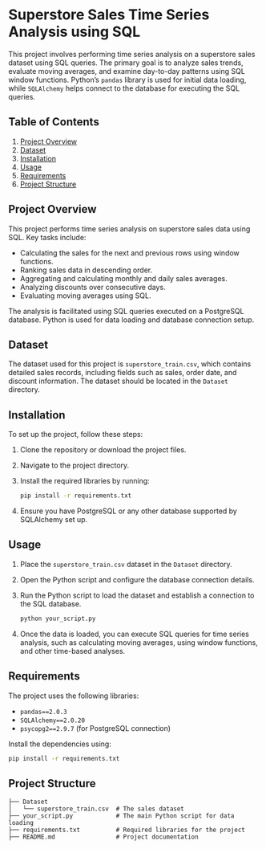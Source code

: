 # Superstore Sales Time Series Analysis using SQL

This project involves performing time series analysis on a superstore sales dataset using SQL queries. The primary goal is to analyze sales trends, evaluate moving averages, and examine day-to-day patterns using SQL window functions. Python’s `pandas` library is used for initial data loading, while `SQLAlchemy` helps connect to the database for executing the SQL queries.

## Table of Contents
1. [Project Overview](#project-overview)
2. [Dataset](#dataset)
3. [Installation](#installation)
4. [Usage](#usage)
5. [Requirements](#requirements)
6. [Project Structure](#project-structure)

## Project Overview
This project performs time series analysis on superstore sales data using SQL. Key tasks include:

- Calculating the sales for the next and previous rows using window functions.
- Ranking sales data in descending order.
- Aggregating and calculating monthly and daily sales averages.
- Analyzing discounts over consecutive days.
- Evaluating moving averages using SQL.

The analysis is facilitated using SQL queries executed on a PostgreSQL database. Python is used for data loading and database connection setup.

## Dataset
The dataset used for this project is `superstore_train.csv`, which contains detailed sales records, including fields such as sales, order date, and discount information. The dataset should be located in the `Dataset` directory.

## Installation
To set up the project, follow these steps:

1. Clone the repository or download the project files.
2. Navigate to the project directory.
3. Install the required libraries by running:

    ```bash
    pip install -r requirements.txt
    ```

4. Ensure you have PostgreSQL or any other database supported by SQLAlchemy set up.

## Usage
1. Place the `superstore_train.csv` dataset in the `Dataset` directory.
2. Open the Python script and configure the database connection details.
3. Run the Python script to load the dataset and establish a connection to the SQL database.

    ```bash
    python your_script.py
    ```

4. Once the data is loaded, you can execute SQL queries for time series analysis, such as calculating moving averages, using window functions, and other time-based analyses.

## Requirements

The project uses the following libraries:

- `pandas==2.0.3`
- `SQLAlchemy==2.0.20`
- `psycopg2==2.9.7` (for PostgreSQL connection)

Install the dependencies using:

```bash
pip install -r requirements.txt
```

## Project Structure

```plaintext
├── Dataset
│   └── superstore_train.csv  # The sales dataset
├── your_script.py            # The main Python script for data loading
├── requirements.txt          # Required libraries for the project
├── README.md                 # Project documentation
